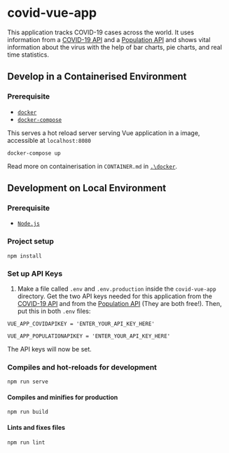# covid-vue-app

This application tracks COVID-19 cases across the world. It uses information from a [COVID-19 API](https://rapidapi.com/KishCom/api/covid-19-coronavirus-statistics) and a [Population API](https://world-population.p.rapidapi.com/population) and shows vital information about the virus with the help of bar charts, pie charts, and real time statistics.

## Develop in a Containerised Environment

### Prerequisite

- [`docker`](https://docs.docker.com/get-docker/)
- [`docker-compose`](https://docs.docker.com/compose/install/)

This serves a hot reload server serving Vue application in a image, accessible at `localhost:8080`

```shell
docker-compose up
```

Read more on containerisation in `CONTAINER.md` in [`.\docker`](https://github.com/dabreadman/Node-Podman-OpenShift-CI-CD/tree/main/covid-vue-app/docker).

## Development on Local Environment

### Prerequisite

- [`Node.js`](https://nodejs.org/en/)
  
### Project setup

```shell
npm install
```

### Set up API Keys
1. Make a file called `.env` and `.env.production` inside the `covid-vue-app` directory. Get the two API keys needed for this application from the [COVID-19 API](https://rapidapi.com/KishCom/api/covid-19-coronavirus-statistics) and from the [Population API](https://world-population.p.rapidapi.com/population) (They are both free!). Then, put this in both `.env` files:

`VUE_APP_COVIDAPIKEY = 'ENTER_YOUR_API_KEY_HERE'` 

`VUE_APP_POPULATIONAPIKEY = 'ENTER_YOUR_API_KEY_HERE'`

The API keys will now be set.

### Compiles and hot-reloads for development

```shell
npm run serve
```

#### Compiles and minifies for production

```shell
npm run build
```

#### Lints and fixes files

```shell
npm run lint
```

